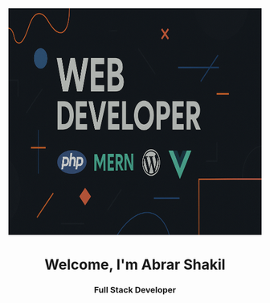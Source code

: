 <meta name="google-site-verification" content="6f7kjEWEREJVKtUnMgX2eTtNi_b8H_HwOa0wqdLKZTM" />
<img  width="100%" src="images/ChatGPT Image Jun 18, 2025, 05_08_18 PM.png" height="450px">
<h1 align="center">Welcome, I'm Abrar Shakil</h1>
<h3 align="center">Full Stack Developer</h3>

